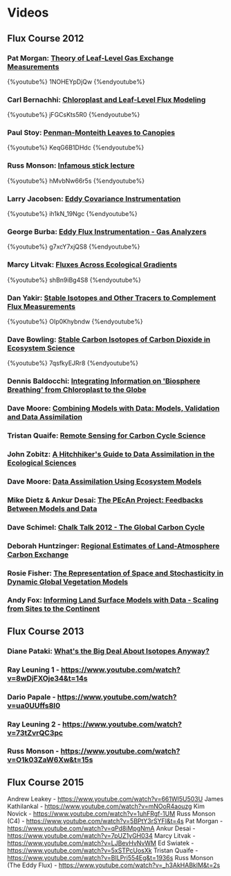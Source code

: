 <!-- toc --> 


# Videos 

## Flux Course 2012

### Pat Morgan: [Theory of Leaf-Level Gas Exchange Measurements](https://www.youtube.com/watch?v=1NOHEYpDjQw)

{%youtube%} 1NOHEYpDjQw {%endyoutube%}

### Carl Bernachhi: [Chloroplast and Leaf-Level Flux Modeling](https://www.youtube.com/watch?v=jFGCsKts5R0)

{%youtube%} jFGCsKts5R0 {%endyoutube%}

### Paul Stoy: [Penman-Monteith Leaves to Canopies](https://www.youtube.com/watch?v=KeqG6B1DHdc)

{%youtube%} KeqG6B1DHdc {%endyoutube%}

### Russ Monson: [Infamous stick lecture](https://www.youtube.com/watch?v=hMvbNw66r5s)

{%youtube%} hMvbNw66r5s {%endyoutube%}

### Larry Jacobsen: [Eddy Covariance Instrumentation](https://www.youtube.com/watch?v=ih1kN_19Ngc)

{%youtube%} ih1kN_19Ngc {%endyoutube%}

### George Burba: [Eddy Flux Instrumentation - Gas Analyzers](https://www.youtube.com/watch?v=g7xcY7xjQS8)

{%youtube%} g7xcY7xjQS8 {%endyoutube%}

### Marcy Litvak: [Fluxes Across Ecological Gradients](https://www.youtube.com/watch?v=shBn9iBg4S8)

{%youtube%} shBn9iBg4S8 {%endyoutube%}

### Dan Yakir: [Stable Isotopes and Other Tracers to Complement Flux Measurements](https://www.youtube.com/watch?v=OIp0Khybndw)

{%youtube%} OIp0Khybndw {%endyoutube%}

### Dave Bowling: [Stable Carbon Isotopes of Carbon Dioxide in Ecosystem Science](https://www.youtube.com/watch?v=7qsfkyEJRr8) 

{%youtube%} 7qsfkyEJRr8 {%endyoutube%}

### Dennis Baldocchi: [Integrating Information on 'Biosphere Breathing' from Chloroplast to the Globe](https://www.youtube.com/watch?v=-SgdabTeQzA)

### Dave Moore: [Combining Models with Data: Models, Validation and Data Assimilation](https://www.youtube.com/watch?v=mn73c6E36_o&t=17s) 

### Tristan Quaife: [Remote Sensing for Carbon Cycle Science](https://www.youtube.com/watch?v=FwUtx0oGrs4)

### John Zobitz: [A Hitchhiker's Guide to Data Assimilation in the Ecological Sciences](https://www.youtube.com/watch?v=cH9MtcWK6Do)

### Dave Moore: [Data Assimilation Using Ecosystem Models](https://www.youtube.com/watch?v=DeYAK2zFFBA&t=9s)

### Mike Dietz & Ankur Desai: [The PEcAn Project: Feedbacks Between Models and Data](https://www.youtube.com/watch?v=S_y6SnO7Hbw)

### Dave Schimel: [Chalk Talk 2012 - The Global Carbon Cycle](https://www.youtube.com/watch?v=bDucSWEHn34)

### Deborah Huntzinger: [Regional Estimates of Land-Atmosphere Carbon Exchange](https://www.youtube.com/watch?v=uRyvKUAb3bw)

### Rosie Fisher: [The Representation of Space and Stochasticity in Dynamic Global Vegetation Models](https://www.youtube.com/watch?v=TexpCkxlFLM)

### Andy Fox: [Informing Land Surface Models with Data - Scaling from Sites to the Continent](https://www.youtube.com/watch?v=ETc3oOhSULA&t=3s)

## Flux Course 2013

### Diane Pataki: [What's the Big Deal About Isotopes Anyway?](https://www.youtube.com/watch?v=J5iDIivBqFA&t=89s)

### Ray Leuning 1 - https://www.youtube.com/watch?v=8wDjFXOje34&t=14s 

### Dario Papale - https://www.youtube.com/watch?v=ua0UUffs8I0 

### Ray Leuning 2 - https://www.youtube.com/watch?v=73tZvrQC3pc 

### Russ Monson - https://www.youtube.com/watch?v=O1k03ZaW6Xw&t=15s 

## Flux Course 2015

Andrew Leakey - https://www.youtube.com/watch?v=661WI5U503U 
James Kathilankal - https://www.youtube.com/watch?v=mNOoR4aouzg 
Kim Novick - https://www.youtube.com/watch?v=1uhFRgf-1UM 
Russ Monson (C4) - https://www.youtube.com/watch?v=5BPtY3rSYFI&t=4s 
Pat Morgan - https://www.youtube.com/watch?v=qPd8iMpgNmA 
Ankur Desai - https://www.youtube.com/watch?v=7pUZ1yGH034 
Marcy Litvak - https://www.youtube.com/watch?v=LJBevHvNvWM 
Ed Swiatek - https://www.youtube.com/watch?v=5xSTPcUosXk 
Tristan Quaife - https://www.youtube.com/watch?v=BILPrj554Eg&t=1936s 
Russ Monson (The Eddy Flux) - https://www.youtube.com/watch?v=_h3AkHABklM&t=2s 





